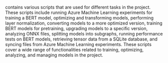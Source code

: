 contains various scripts that are used for different tasks in the project. These scripts include running Azure Machine Learning experiments for training a BERT model, optimizing and transforming models, performing layer normalization, converting models to a more optimized version, training BERT models for pretraining, upgrading models to a specific version, analyzing ONNX files, splitting models into subgraphs, running performance tests on BERT models, retrieving tensor data from a SQLite database, and syncing files from Azure Machine Learning experiments. These scripts cover a wide range of functionalities related to training, optimizing, analyzing, and managing models in the project.